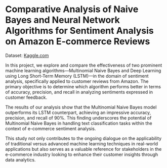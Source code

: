 # Comparative Analysis of Naive Bayes and Neural Network Algorithms for Sentiment Analysis on Amazon E-commerce Reviews

Dataset: [Kaggle.com](https://www.kaggle.com/datasets/mahmudulhaqueshawon/amazon-product-reviews)

In this project, we explore and compare the effectiveness of two prominent machine learning algorithms—Multinomial Naive Bayes and Deep Learning using Long Short-Term Memory (LSTM)—in the domain of sentiment analysis, specifically applied to customer reviews from Amazon. The primary objective is to determine which algorithm performs better in terms of accuracy, precision, and recall in analyzing sentiments expressed in customer feedback.

The results of our analysis show that the Multinomial Naive Bayes model outperforms its LSTM counterpart, achieving an impressive accuracy, precision, and recall of 90%. This finding underscores the potential of Multinomial Naive Bayes in handling text classification tasks within the context of e-commerce sentiment analysis.

This study not only contributes to the ongoing dialogue on the applicability of traditional versus advanced machine learning techniques in real-world applications but also serves as a valuable reference for stakeholders in the e-commerce industry looking to enhance their customer insights through data analytics.
